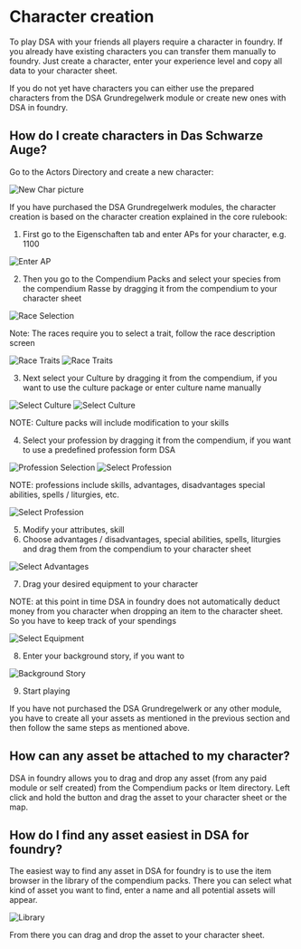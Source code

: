 # Character creation  

To play DSA with your friends all players require a character in foundry.
If you already have existing characters you can transfer them manually to foundry. 
Just create a character, enter your experience level and copy all data to your character sheet.

If you do not yet have characters you can either use the prepared characters from the DSA Grundregelwerk module or create new ones with DSA in foundry.


## How do I create characters in Das Schwarze Auge?  

Go to the Actors Directory and create a new character:  

![New Char picture](https://user-images.githubusercontent.com/75448500/106726526-c40fad80-660a-11eb-9f8e-b91513c3eae2.jpg)
  

If you have purchased the DSA Grundregelwerk modules, the character creation is based on the character creation explained in the core rulebook: 
1. First go to the Eigenschaften tab and enter APs for your character, e.g. 1100    

![Enter AP](https://user-images.githubusercontent.com/75448500/106726636-e7d2f380-660a-11eb-95c7-7e3844dadd3b.jpg)
  

2. Then you go to the Compendium Packs and select your species from the compendium Rasse by dragging it from the compendium to your character sheet  
  
![Race Selection](https://user-images.githubusercontent.com/75448500/106726734-033dfe80-660b-11eb-8b4f-18fc96756306.jpg)
  
 
Note: The races require you to select a trait, follow the race description screen
  
![Race Traits](https://user-images.githubusercontent.com/75448500/106726844-1fda3680-660b-11eb-924d-70438dddfd76.jpg)
![Race Traits ](https://user-images.githubusercontent.com/75448500/106726916-33859d00-660b-11eb-8a74-a977d4c47f42.jpg)
  


3. Next select your Culture by dragging it from the compendium, if you want to use the culture package or enter culture name manually  
  
![Select Culture](https://user-images.githubusercontent.com/75448500/106726992-4c8e4e00-660b-11eb-8279-3fec0b565b1e.jpg)
![Select Culture](https://user-images.githubusercontent.com/75448500/106727045-5ca62d80-660b-11eb-8291-dbd18f6ff60e.jpg)
  
  
NOTE: Culture packs will include modification to your skills
  

4. Select your profession by dragging it from the compendium, if you want to use a predefined profession form DSA  
  
![Profession Selection](https://user-images.githubusercontent.com/75448500/106727204-819aa080-660b-11eb-8be8-354bfabf5783.jpg)
![Select Profession](https://user-images.githubusercontent.com/75448500/106727267-95460700-660b-11eb-9346-405c156bf03b.jpg)
  
NOTE: professions include skills, advantages, disadvantages special abilities, spells / liturgies, etc.
  
![Select Profession](https://user-images.githubusercontent.com/75448500/106727321-a68f1380-660b-11eb-8f77-273decf51387.jpg)
  

5. Modify your attributes, skill
6. Choose advantages / disadvantages, special abilities, spells, liturgies and drag them from the compendium to your character sheet 
  
![Select Advantages](https://user-images.githubusercontent.com/75448500/106727385-b7d82000-660b-11eb-9da7-fe27af7ba685.jpg)
  

7. Drag your desired equipment to your character  
  
NOTE: at this point in time DSA in foundry does not automatically deduct money from you character when dropping an item to the character sheet. So you have to keep track of your spendings
  
![Select Equipment](https://user-images.githubusercontent.com/75448500/106727494-d5a58500-660b-11eb-9853-7ffc0b9dac7b.jpg)
  


8. Enter your background story, if you want to
  
![Background Story](https://user-images.githubusercontent.com/75448500/106727576-ebb34580-660b-11eb-8f55-e23bbad943b8.jpg)


9. Start playing
 

If you have not purchased the DSA Grundregelwerk or any other module, you have to create all your assets as mentioned in the previous section and then follow the same steps as mentioned above.


## How can any asset be attached to my character?
DSA in foundry allows you to drag and drop any asset (from any paid module or self created) from the Compendium packs or Item directory.
Left click and hold the button and drag the asset to your character sheet or the map.  


## How do I find any asset easiest in DSA for foundry?
The easiest way to find any asset in DSA for foundry is to use the item browser in the library of the compendium packs. 
There you can select what kind of asset you want to find, enter a name and all potential assets will appear.  
  
![Library](https://user-images.githubusercontent.com/75448500/106727717-0ab1d780-660c-11eb-8067-66b5afd1371f.jpg)
  
  
From there you can drag and drop the asset to your character sheet.
